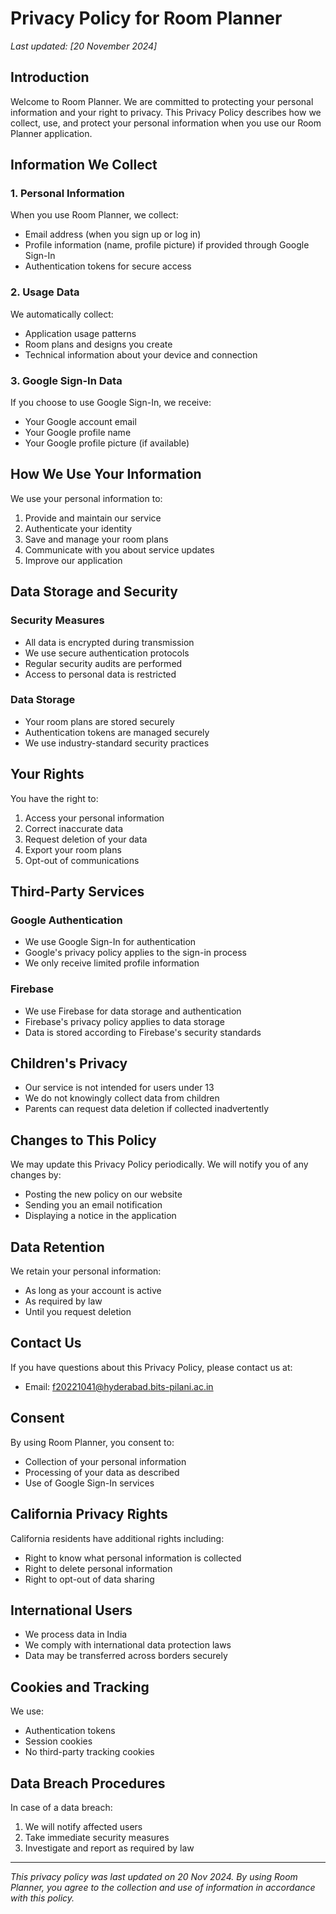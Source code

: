 # Privacy Policy for Room Planner

*Last updated: [20 November 2024]*

## Introduction

Welcome to Room Planner. We are committed to protecting your personal information and your right to privacy. This Privacy Policy describes how we collect, use, and protect your personal information when you use our Room Planner application.

## Information We Collect

### 1. Personal Information
When you use Room Planner, we collect:
- Email address (when you sign up or log in)
- Profile information (name, profile picture) if provided through Google Sign-In
- Authentication tokens for secure access

### 2. Usage Data
We automatically collect:
- Application usage patterns
- Room plans and designs you create
- Technical information about your device and connection

### 3. Google Sign-In Data
If you choose to use Google Sign-In, we receive:
- Your Google account email
- Your Google profile name
- Your Google profile picture (if available)

## How We Use Your Information

We use your personal information to:
1. Provide and maintain our service
2. Authenticate your identity
3. Save and manage your room plans
4. Communicate with you about service updates
5. Improve our application

## Data Storage and Security

### Security Measures
- All data is encrypted during transmission
- We use secure authentication protocols
- Regular security audits are performed
- Access to personal data is restricted

### Data Storage
- Your room plans are stored securely
- Authentication tokens are managed securely
- We use industry-standard security practices

## Your Rights

You have the right to:
1. Access your personal information
2. Correct inaccurate data
3. Request deletion of your data
4. Export your room plans
5. Opt-out of communications

## Third-Party Services

### Google Authentication
- We use Google Sign-In for authentication
- Google's privacy policy applies to the sign-in process
- We only receive limited profile information

### Firebase
- We use Firebase for data storage and authentication
- Firebase's privacy policy applies to data storage
- Data is stored according to Firebase's security standards

## Children's Privacy

- Our service is not intended for users under 13
- We do not knowingly collect data from children
- Parents can request data deletion if collected inadvertently

## Changes to This Policy

We may update this Privacy Policy periodically. We will notify you of any changes by:
- Posting the new policy on our website
- Sending you an email notification
- Displaying a notice in the application

## Data Retention

We retain your personal information:
- As long as your account is active
- As required by law
- Until you request deletion

## Contact Us

If you have questions about this Privacy Policy, please contact us at:
- Email: f20221041@hyderabad.bits-pilani.ac.in

## Consent

By using Room Planner, you consent to:
- Collection of your personal information
- Processing of your data as described
- Use of Google Sign-In services

## California Privacy Rights

California residents have additional rights including:
- Right to know what personal information is collected
- Right to delete personal information
- Right to opt-out of data sharing

## International Users

- We process data in India
- We comply with international data protection laws
- Data may be transferred across borders securely

## Cookies and Tracking

We use:
- Authentication tokens
- Session cookies
- No third-party tracking cookies

## Data Breach Procedures

In case of a data breach:
1. We will notify affected users
2. Take immediate security measures
3. Investigate and report as required by law

---

*This privacy policy was last updated on 20 Nov 2024. By using Room Planner, you agree to the collection and use of information in accordance with this policy.*